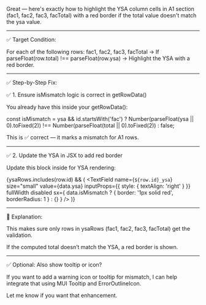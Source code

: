 Great — here's exactly how to highlight the YSA column cells in A1 section (fac1, fac2, fac3, facTotal) with a red border if the total value doesn't match the ysa value.


---

✅ Target Condition:

For each of the following rows:
fac1, fac2, fac3, facTotal
→ If parseFloat(row.total) !== parseFloat(row.ysa)
→ Highlight the YSA <TextField /> with a red border.


---

✅ Step-by-Step Fix:

✅ 1. Ensure isMismatch logic is correct in getRowData()

You already have this inside your getRowData():

const isMismatch =
  ysa && id.startsWith('fac')
    ? Number(parseFloat(ysa || 0).toFixed(2)) !== Number(parseFloat(total || 0).toFixed(2))
    : false;

This is ✅ correct — it marks a mismatch for A1 rows.


---

✅ 2. Update the YSA <TextField /> in JSX to add red border

Update this block inside <StyledTableCell align="right"> for YSA rendering:

{ysaRows.includes(row.id) && (
  <TextField
    name={`${row.id}_ysa`}
    size="small"
    value={data.ysa}
    inputProps={{ style: { textAlign: 'right' } }}
    fullWidth
    disabled
    sx={
      data.isMismatch
        ? { border: '1px solid red', borderRadius: 1 }
        : {}
    }
  />
)}


---

🧠 Explanation:

This makes sure only rows in ysaRows (fac1, fac2, fac3, facTotal) get the validation.

If the computed total doesn’t match the YSA, a red border is shown.



---

✅ Optional: Also show tooltip or icon?

If you want to add a warning icon or tooltip for mismatch, I can help integrate that using MUI Tooltip and ErrorOutlineIcon.

Let me know if you want that enhancement.

